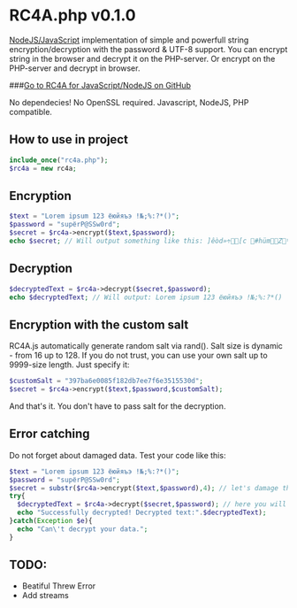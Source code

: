 # RC4A.php v0.1.0
[NodeJS/JavaScript](https://github.com/iLeonidze/RC4A.js) implementation of simple and powerfull string encryption/decryption with the password & UTF-8 support.
You can encrypt string in the browser and decrypt it on the PHP-server. Or encrypt on the PHP-server and decrypt in browser.

###[Go to RC4A for JavaScript/NodeJS on GitHub](https://github.com/iLeonidze/RC4A.js)

No dependecies! No OpenSSL required. Javascript, NodeJS, PHP compatible.

## How to use in project
```php
include_once("rc4a.php");
$rc4a = new rc4a;
```

## Encryption
```php
$text = "Lorem ipsum 123 ёюйяъэ !№;%:?*()";
$password = "supёrP@SSw0rd";
$secret = $rc4a->encrypt($text,$password);
echo $secret; // Will output something like this: ]êòd»÷[c #hümZºí¤xì/S-ѲѩҴӷдӂp±⅁ÑD_»¼ú{
```

## Decryption
```php
$decryptedText = $rc4a->decrypt($secret,$password);
echo $decryptedText; // Will output: Lorem ipsum 123 ёюйяъэ !№;%:?*()
```

## Encryption with the custom salt
RC4A.js automatically generate random salt via rand(). Salt size is dynamic - from 16 up to 128. If you do not trust, you can use your own salt up to 9999-size length. Just specify it: 
```php
$customSalt = "397ba6e0085f182db7ee7f6e3515530d";
$secret = $rc4a->encrypt($text,$password,$customSalt);
```
And that's it. You don't have to pass salt for the decryption.

## Error catching
Do not forget about damaged data. Test your code like this:
```php
$text = "Lorem ipsum 123 ёюйяъэ !№;%:?*()";
$password = "supёrP@SSw0rd";
$secret = substr($rc4a->encrypt($text,$password),4); // let's damage this encrypted content
try{
  $decryptedText = $rc4a->decrypt($secret,$password); // here you will get an error
  echo "Successfully decrypted! Decrypted text:".$decryptedText);
}catch(Exception $e){
  echo "Can\'t decrypt your data.";
}
```

## TODO:
- Beatiful Threw Error
- Add streams
